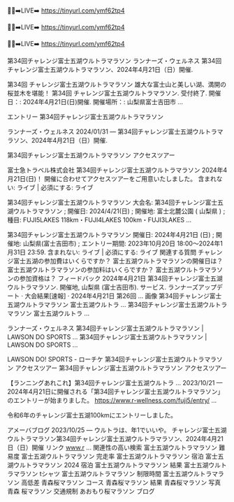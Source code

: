 🔴✅➡️LIVE➡️ https://tinyurl.com/ymf62tp4

🔴✅➡️LIVE➡️ https://tinyurl.com/ymf62tp4


🔴✅➡️LIVE➡️ https://tinyurl.com/ymf62tp4


第34回チャレンジ富士五湖ウルトラマラソン ランナーズ・ウェルネス
第34回チャレンジ富士五湖ウルトラマラソン、2024年4月21日（日）開催.

第34回 チャレンジ富士五湖ウルトラマラソン
雄大な富士山と美しい湖、満開の桜並木を堪能！ 第34回 チャレンジ富士五湖ウルトラマラソン. 受付終了. 開催日：: 2024年4月21日(日)開催. 開催場所：: 山梨県富士吉田市 ...

エントリー 第34回チャレンジ富士五湖ウルトラマラソン

ランナーズ・ウェルネス
2024/01/31 — 第34回チャレンジ富士五湖ウルトラマラソン、2024年4月21日（日）開催.

第34回チャレンジ富士五湖ウルトラマラソン アクセスツアー

富士急トラベル株式会社
第34回チャレンジ富士五湖ウルトラマラソン 2024年4月21日(日)！ 開催に合わせてアクセスツアーをご用意いたしました。
含まれない: ライブ ‎| 必須にする: ライブ

第34回チャレンジ富士五湖ウルトラマラソン
大会名: 第34回チャレンジ富士五湖ウルトラマラソン ; 開催日: 2024/4/21(日) ; 開催地: 富士北麓公園 ( 山梨県 ) ; 種目: FUJI5LAKES 118km・FUJI4LAKES 100km・FUJI3LAKES ...

第34回チャレンジ富士五湖ウルトラマラソン
開催日: 2024年4月21日 (日) ; 開催地: 山梨県(富士吉田市) ; エントリー期間: 2023年10月20日 18:00～2024年1月31日 23:59.
含まれない: ライブ ‎| 必須にする: ライブ
関連する質問
チャレンジ富士五湖の参加費はいくらですか？
富士五湖ウルトラマラソンの開催日は？
富士五湖ウルトラマラソンの参加料はいくらですか？
富士五湖ウルトラマラソンの参加資格は？
フィードバック
2024年4月21日 第34回チャレンジ富士五湖ウルトラマラソン. 開催地, 山梨県 (富士吉田市). サービス. ランナーズアップデート · 大会結果[速報] · 2024年4月21日 第26回 ...
画像
第34回チャレンジ富士五湖ウルトラマラソン 富士五湖ウルトラ ...
第34回チャレンジ富士五湖ウルトラマラソン 富士五湖ウルトラ ...

ランナーズ・ウェルネス
第34回チャレンジ富士五湖ウルトラマラソン | LAWSON DO SPORTS ...
第34回チャレンジ富士五湖ウルトラマラソン | LAWSON DO SPORTS ...

LAWSON DO! SPORTS - ローチケ
第34回チャレンジ富士五湖ウルトラマラソン アクセスツアー
第34回チャレンジ富士五湖ウルトラマラソン アクセスツアー

【ランニングあれこれ】第34回チャレンジ富士五湖ウルトラ ...
2023/10/21 — 2024年4月21日に開催される「第34回チャレンジ富士五湖ウルトラマラソン」のエントリーが始まりました。 https://www.r-wellness.com/fuji5/entry/ ...

令和6年のチャレンジ富士五湖100kmにエントリーしました。

アメーバブログ
2023/10/25 — ウルトラは、年1でいいや。 チャレンジ富士五湖ウルトラマラソン第34回チャレンジ富士五湖ウルトラマラソン、2024年4月21日（日）開催 リンク www.r ...
関連性の高い検索
富士五湖ウルトラマラソン 難易度
富士五湖ウルトラマラソン 完走率
富士五湖ウルトラマラソン 宿泊
富士五湖ウルトラマラソン 2024 宿泊
富士五湖ウルトラマラソン 結果
富士五湖ウルトラマラソン tシャツ
富士五湖ウルトラマラソン 制限時間
富士五湖ウルトラマラソン 高低差
青森桜マラソン コース
青森桜マラソン 結果
青森桜マラソン 写真
青森 桜マラソン 交通規制
あおもり桜マラソン ブログ
